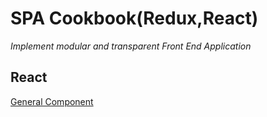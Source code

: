 # SPA Cookbook(Redux,React)

_Implement modular and transparent Front End Application_

## React

[General Component](react/network-component.md)
